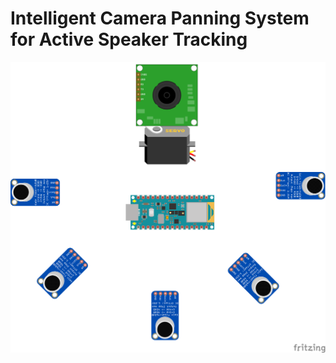 <h1>Intelligent Camera Panning System for Active Speaker Tracking </h1>
<img src="Untitled Sketch_bb.png">
